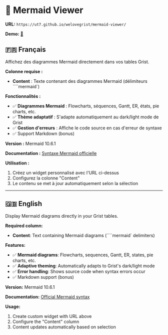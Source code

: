 # 🐠 Mermaid Viewer

**URL:** `https://ut7.github.io/welovegrist/mermaid-viewer/`

**Demo:** [🔗](https://ut7.getgrist.com/w1KH9AFGU2TH/mermaid-widget-demo-SHARED)

## 🇫🇷 Français

Affichez des diagrammes Mermaid directement dans vos tables Grist.

**Colonne requise :**
- **Content** : Texte contenant des diagrammes Mermaid (délimiteurs ````mermaid`)

**Fonctionnalités :**
- ✅ **Diagrammes Mermaid** : Flowcharts, séquences, Gantt, ER, états, pie charts, etc.
- ✅ **Thème adaptatif** : S'adapte automatiquement au dark/light mode de Grist
- ✅ **Gestion d'erreurs** : Affiche le code source en cas d'erreur de syntaxe
- ✅ Support Markdown (bonus)

**Version :** Mermaid 10.6.1

**Documentation :** [Syntaxe Mermaid officielle](https://mermaid.js.org/intro/syntax-reference.html)

**Utilisation :**
1. Créez un widget personnalisé avec l'URL ci-dessus
2. Configurez la colonne "Content"
3. Le contenu se met à jour automatiquement selon la sélection

---

## 🇬🇧 English

Display Mermaid diagrams directly in your Grist tables.

**Required column:**
- **Content**: Text containing Mermaid diagrams (````mermaid` delimiters)

**Features:**
- ✅ **Mermaid diagrams**: Flowcharts, sequences, Gantt, ER, states, pie charts, etc.
- ✅ **Adaptive theming**: Automatically adapts to Grist's dark/light mode
- ✅ **Error handling**: Shows source code when syntax errors occur
- ✅ Markdown support (bonus)

**Version:** Mermaid 10.6.1

**Documentation:** [Official Mermaid syntax](https://mermaid.js.org/intro/syntax-reference.html)

**Usage:**
1. Create custom widget with URL above
2. Configure the "Content" column
3. Content updates automatically based on selection